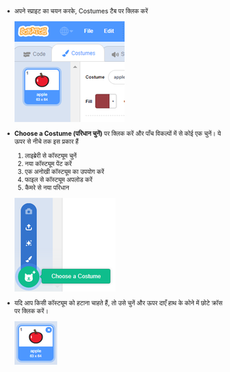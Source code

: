- अपने स्प्राइट का चयन करके, Costumes टैब पर क्लिक करें
    
    ![costumes tab](images/costumes_tab.png)

- **Choose a Costume (परिधान चुनें)** पर क्लिक करें और पाँच विकल्पों में से कोई एक चुनें। ये ऊपर से नीचे तक इस प्रकार हैं
    
    1. लाइब्रेरी से कॉस्ट्यूम चुनें
    2. नया कॉस्ट्यूम पेंट करें
    3. एक अनोखी कॉस्ट्यूम का उपयोग करें
    4. फाइल से कॉस्ट्यूम अपलोड करें
    5. कैमरे से नया परिधान
    
    ![choose location](images/choose_location.png)

- यदि आप किसी कॉस्ट्यूम को हटाना चाहते हैं, तो उसे चुनें और ऊपर दाएँ हाथ के कोने में छोटे क्रॉस पर क्लिक करें।
    
    ![delete costume](images/delete_costume.png)